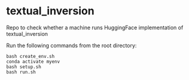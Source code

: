 # textual_inversion
Repo to check whether a machine runs HuggingFace implementation of textual_inversion

Run the following commands from the root directory:

```shell
bash create_env.sh
conda activate myenv
bash setup.sh
bash run.sh
```

